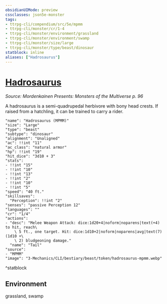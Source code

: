 ```yaml
---
obsidianUIMode: preview
cssclasses: json5e-monster
tags:
- ttrpg-cli/compendium/src/5e/mpmm
- ttrpg-cli/monster/cr/1-4
- ttrpg-cli/monster/environment/grassland
- ttrpg-cli/monster/environment/swamp
- ttrpg-cli/monster/size/large
- ttrpg-cli/monster/type/beast/dinosaur
statblock: inline
aliases: ["Hadrosaurus"]
---
```

# [Hadrosaurus](3-Mechanics\CLI\bestiary\beast/hadrosaurus-mpmm.md)
*Source: Mordenkainen Presents: Monsters of the Multiverse p. 96*  

A hadrosaurus is a semi-quadrupedal herbivore with bony head crests. If raised from a hatchling, it can be trained to carry a rider.

```statblock
"name": "Hadrosaurus (MPMM)"
"size": "Large"
"type": "beast"
"subtype": "dinosaur"
"alignment": "Unaligned"
"ac": !!int "11"
"ac_class": "natural armor"
"hp": !!int "19"
"hit_dice": "3d10 + 3"
"stats":
- !!int "15"
- !!int "10"
- !!int "13"
- !!int "2"
- !!int "10"
- !!int "5"
"speed": "40 ft."
"skillsaves":
  "Perception": !!int "2"
"senses": "passive Perception 12"
"languages": ""
"cr": "1/4"
"actions":
- "desc": "Melee Weapon Attack: dice:1d20+4|noform|noparens|text(+4) to hit, reach\
    \ 5 ft., one target. Hit: dice:1d10+2|noform|noparens|avg|text(7) (1d10 +\
    \ 2) bludgeoning damage."
  "name": "Tail"
"source":
- "MPMM"
"image": "3-Mechanics/CLI/bestiary/beast/token/hadrosaurus-mpmm.webp"
```
^statblock

## Environment

grassland, swamp